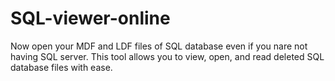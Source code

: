 # SQL-viewer-online
Now open your MDF and LDF files of SQL database even if you nare not having SQL server. This tool allows you to view, open, and read deleted SQL database files with ease.
